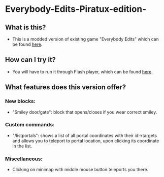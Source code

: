# Everybody-Edits-Piratux-edition-

## What is this?
- This is a modded version of existing game "Everybody Edits" which can be found
[here](https://everybodyedits.com/).

## How can I try it?
- You will have to run it through Flash player, which can be found [here](https://github.com/Seb-135/ee-offline/releases/tag/v1.0).

## What features does this version offer?
### New blocks: 
- "Smiley door/gate": block that opens/closes if you wear correct smiley.

### Custom commands:
- "/listportals": shows a list of all portal coordinates with their id->targets and allows you to teleport to portal location, upon clicking its coordinate in the list.

### Miscellaneous:
- Clicking on minimap with middle mouse button teleports you there.
